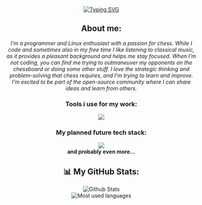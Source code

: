 <!--Typing text-->
<div align="center">
    <a href="https://git.io/typing-svg">
        <img src="https://readme-typing-svg.herokuapp.com/?font=Lexend&weight=800&size=25&duration=4000&pause=700&color=F7ED27&center=true&vCenter=true&width=435&lines=Hello+World%F0%9F%91%8B;I'm+XodTech!;Linux+Enthusiast,;Programmer,;And+just+cool+guy!"
            alt="Typing SVG" />
    </a>
</div>

<!--About me-->
<div align="center">
    <h2>About me:</h2>
    
<i> I'm a programmer and Linux enthusiast with a passion for chess. While I code and sometimes also in my free time I like listening to classical music, as it provides a pleasant background and helps me stay focused. When I'm not coding, you can find me trying to outmaneuver my opponents on the chessboard or doing some other stuff. I love the strategic thinking and problem-solving that chess requires, and I'm trying to learn and improve. I'm excited to be part of the open-source community where I can share ideas and learn from others.
</i>

</div>

<!--TODO: Contact -->

<!-- Tech stack-->
<div align=center>
    <h3>Tools i use for my work:</h3>
    <img src="https://skillicons.dev/icons?i=arch,neovim,github"/>
    <h3>My planned future tech stack:</h3>
    <img src="https://skillicons.dev/icons?i=python,rust,go,linux,bash,docker,kubernetes,nginx,terraform,ansible,jenkins,git"/><br>
    <strong>and probably even more...</strong>
    <!--Consider adding html,css,svelte to tech stack-->
</div>
<div align="center">
    <h2>📊 My GitHub Stats:</h2>
    <img src="https://github-readme-stats.vercel.app/api?username=XodTech&theme=slateorange&hide_border=false&include_all_commits=false&count_private=false" alt="Github Stats"/><br/>
    <img src="https://github-readme-stats.vercel.app/api/top-langs/?username=XodTech&theme=slateorange&hide_border=false&include_all_commits=false&count_private=false&layout=compact" alt="Most used languages" />
</div>



